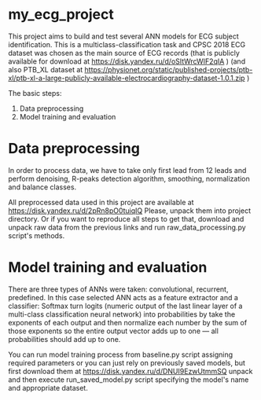 # my_ecg_project
This project aims to build and test several ANN models for ECG subject identification. This is a multiclass-classification task and CPSC 2018 ECG dataset 
was chosen as the main source of ECG records (that is publicly available for download at  https://disk.yandex.ru/d/oSItWrcWIF2qIA )
(and also PTB_XL dataset at https://physionet.org/static/published-projects/ptb-xl/ptb-xl-a-large-publicly-available-electrocardiography-dataset-1.0.1.zip )

The basic steps:
1. Data preprocessing
2. Model training and evaluation

# Data preprocessing
In order to process data, we have to take only first lead from 12 leads and perform denoising, R-peaks detection algorithm, smoothing, normalization and balance classes.

All preprocessed data used in this project are available at https://disk.yandex.ru/d/2pRn8pO0tuiqIQ
Please, unpack them into project directory. Or if you want to reproduce all steps to get that, download and unpack raw data from the previous links and run 
raw_data_processing.py script's methods.

# Model training and evaluation
There are three types of ANNs were taken: convolutional, recurrent, predefined. 
In this case selected ANN acts as a feature extractor and a classifier: Softmax turn logits (numeric output of the last linear layer of a multi-class classification neural network) into probabilities by take the exponents of each output and then normalize each number by the sum of those exponents so the entire output vector adds up to one — all probabilities should add up to one.

You can run model training process from baseline.py script assigning required parameters or you can just rely on previously saved models, but first download them at https://disk.yandex.ru/d/DNUI9EzwUtmmSQ  unpack and then execute run_saved_model.py script specifying the model's name and appropriate dataset.





